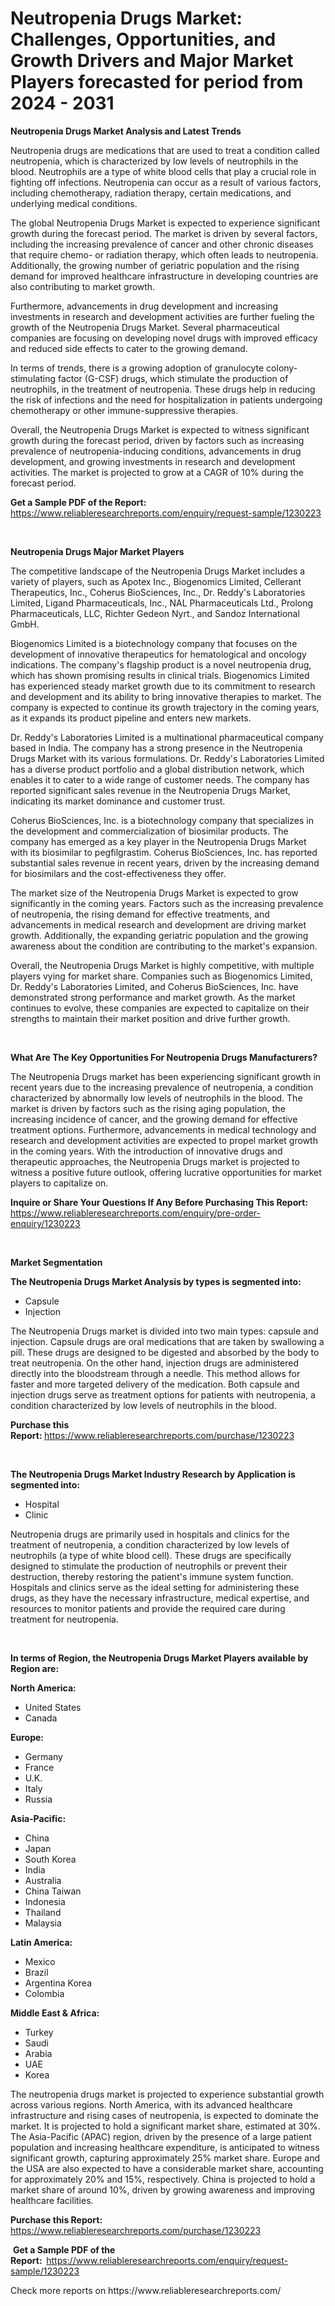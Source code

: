 <p><h1>Neutropenia Drugs Market: Challenges, Opportunities, and Growth Drivers and Major Market Players forecasted for period from 2024 - 2031</h1></p><p><strong>Neutropenia Drugs Market Analysis and Latest Trends</strong></p>
<p><p>Neutropenia drugs are medications that are used to treat a condition called neutropenia, which is characterized by low levels of neutrophils in the blood. Neutrophils are a type of white blood cells that play a crucial role in fighting off infections. Neutropenia can occur as a result of various factors, including chemotherapy, radiation therapy, certain medications, and underlying medical conditions.</p><p>The global Neutropenia Drugs Market is expected to experience significant growth during the forecast period. The market is driven by several factors, including the increasing prevalence of cancer and other chronic diseases that require chemo- or radiation therapy, which often leads to neutropenia. Additionally, the growing number of geriatric population and the rising demand for improved healthcare infrastructure in developing countries are also contributing to market growth.</p><p>Furthermore, advancements in drug development and increasing investments in research and development activities are further fueling the growth of the Neutropenia Drugs Market. Several pharmaceutical companies are focusing on developing novel drugs with improved efficacy and reduced side effects to cater to the growing demand.</p><p>In terms of trends, there is a growing adoption of granulocyte colony-stimulating factor (G-CSF) drugs, which stimulate the production of neutrophils, in the treatment of neutropenia. These drugs help in reducing the risk of infections and the need for hospitalization in patients undergoing chemotherapy or other immune-suppressive therapies.</p><p>Overall, the Neutropenia Drugs Market is expected to witness significant growth during the forecast period, driven by factors such as increasing prevalence of neutropenia-inducing conditions, advancements in drug development, and growing investments in research and development activities. The market is projected to grow at a CAGR of 10% during the forecast period.</p></p>
<p><strong>Get a Sample PDF of the Report:&nbsp;</strong> <a href="https://www.reliableresearchreports.com/enquiry/request-sample/1230223">https://www.reliableresearchreports.com/enquiry/request-sample/1230223</a></p>
<p>&nbsp;</p>
<p><strong>Neutropenia Drugs Major Market Players</strong></p>
<p><p>The competitive landscape of the Neutropenia Drugs Market includes a variety of players, such as Apotex Inc., Biogenomics Limited, Cellerant Therapeutics, Inc., Coherus BioSciences, Inc., Dr. Reddy's Laboratories Limited, Ligand Pharmaceuticals, Inc., NAL Pharmaceuticals Ltd., Prolong Pharmaceuticals, LLC, Richter Gedeon Nyrt., and Sandoz International GmbH. </p><p>Biogenomics Limited is a biotechnology company that focuses on the development of innovative therapeutics for hematological and oncology indications. The company's flagship product is a novel neutropenia drug, which has shown promising results in clinical trials. Biogenomics Limited has experienced steady market growth due to its commitment to research and development and its ability to bring innovative therapies to market. The company is expected to continue its growth trajectory in the coming years, as it expands its product pipeline and enters new markets.</p><p>Dr. Reddy's Laboratories Limited is a multinational pharmaceutical company based in India. The company has a strong presence in the Neutropenia Drugs Market with its various formulations. Dr. Reddy's Laboratories Limited has a diverse product portfolio and a global distribution network, which enables it to cater to a wide range of customer needs. The company has reported significant sales revenue in the Neutropenia Drugs Market, indicating its market dominance and customer trust.</p><p>Coherus BioSciences, Inc. is a biotechnology company that specializes in the development and commercialization of biosimilar products. The company has emerged as a key player in the Neutropenia Drugs Market with its biosimilar to pegfilgrastim. Coherus BioSciences, Inc. has reported substantial sales revenue in recent years, driven by the increasing demand for biosimilars and the cost-effectiveness they offer.</p><p>The market size of the Neutropenia Drugs Market is expected to grow significantly in the coming years. Factors such as the increasing prevalence of neutropenia, the rising demand for effective treatments, and advancements in medical research and development are driving market growth. Additionally, the expanding geriatric population and the growing awareness about the condition are contributing to the market's expansion.</p><p>Overall, the Neutropenia Drugs Market is highly competitive, with multiple players vying for market share. Companies such as Biogenomics Limited, Dr. Reddy's Laboratories Limited, and Coherus BioSciences, Inc. have demonstrated strong performance and market growth. As the market continues to evolve, these companies are expected to capitalize on their strengths to maintain their market position and drive further growth.</p></p>
<p>&nbsp;</p>
<p><strong>What Are The Key Opportunities For Neutropenia Drugs Manufacturers?</strong></p>
<p><p>The Neutropenia Drugs market has been experiencing significant growth in recent years due to the increasing prevalence of neutropenia, a condition characterized by abnormally low levels of neutrophils in the blood. The market is driven by factors such as the rising aging population, the increasing incidence of cancer, and the growing demand for effective treatment options. Furthermore, advancements in medical technology and research and development activities are expected to propel market growth in the coming years. With the introduction of innovative drugs and therapeutic approaches, the Neutropenia Drugs market is projected to witness a positive future outlook, offering lucrative opportunities for market players to capitalize on.</p></p>
<p><strong>Inquire or Share Your Questions If Any Before Purchasing This Report:</strong> <a href="https://www.reliableresearchreports.com/enquiry/pre-order-enquiry/1230223">https://www.reliableresearchreports.com/enquiry/pre-order-enquiry/1230223</a></p>
<p>&nbsp;</p>
<p><strong>Market Segmentation</strong></p>
<p><strong>The Neutropenia Drugs Market Analysis by types is segmented into:</strong></p>
<p><ul><li>Capsule</li><li>Injection</li></ul></p>
<p><p>The Neutropenia Drugs market is divided into two main types: capsule and injection. Capsule drugs are oral medications that are taken by swallowing a pill. These drugs are designed to be digested and absorbed by the body to treat neutropenia. On the other hand, injection drugs are administered directly into the bloodstream through a needle. This method allows for faster and more targeted delivery of the medication. Both capsule and injection drugs serve as treatment options for patients with neutropenia, a condition characterized by low levels of neutrophils in the blood.</p></p>
<p><strong>Purchase this Report:&nbsp;</strong><a href="https://www.reliableresearchreports.com/purchase/1230223">https://www.reliableresearchreports.com/purchase/1230223</a></p>
<p>&nbsp;</p>
<p><strong>The Neutropenia Drugs Market Industry Research by Application is segmented into:</strong></p>
<p><ul><li>Hospital</li><li>Clinic</li></ul></p>
<p><p>Neutropenia drugs are primarily used in hospitals and clinics for the treatment of neutropenia, a condition characterized by low levels of neutrophils (a type of white blood cell). These drugs are specifically designed to stimulate the production of neutrophils or prevent their destruction, thereby restoring the patient's immune system function. Hospitals and clinics serve as the ideal setting for administering these drugs, as they have the necessary infrastructure, medical expertise, and resources to monitor patients and provide the required care during treatment for neutropenia.</p></p>
<p>&nbsp;</p>
<p><strong>In terms of Region, the Neutropenia Drugs Market Players available by Region are:</strong></p>
<p>
    <p> <strong> North America: </strong>
        <ul>
            <li>United States</li>
            <li>Canada</li>
        </ul>
        </p> 
    <p> <strong> Europe: </strong>
        <ul>
            <li>Germany</li>
            <li>France</li>
            <li>U.K.</li>
            <li>Italy</li>
            <li>Russia</li>
        </ul>
        </p> 
    <p> <strong> Asia-Pacific: </strong>
        <ul>
            <li>China</li>
            <li>Japan</li>
            <li>South Korea</li>
            <li>India</li>
            <li>Australia</li>
            <li>China Taiwan</li>
            <li>Indonesia</li>
            <li>Thailand</li>
            <li>Malaysia</li>
        </ul>
        </p> 
    <p> <strong> Latin America: </strong>
        <ul>
            <li>Mexico</li>
            <li>Brazil</li>
            <li>Argentina Korea</li>
            <li>Colombia</li>
        </ul>
        </p> 
    <p> <strong> Middle East & Africa: </strong>
        <ul>
            <li>Turkey</li>
            <li>Saudi</li>
            <li>Arabia</li>
            <li>UAE</li>
            <li>Korea</li>
        </ul>
    </p>
    </p>
<p><p>The neutropenia drugs market is projected to experience substantial growth across various regions. North America, with its advanced healthcare infrastructure and rising cases of neutropenia, is expected to dominate the market. It is projected to hold a significant market share, estimated at 30%. The Asia-Pacific (APAC) region, driven by the presence of a large patient population and increasing healthcare expenditure, is anticipated to witness significant growth, capturing approximately 25% market share. Europe and the USA are also expected to have a considerable market share, accounting for approximately 20% and 15%, respectively. China is projected to hold a market share of around 10%, driven by growing awareness and improving healthcare facilities.</p></p>
<p><strong>Purchase this Report: </strong><a href="https://www.reliableresearchreports.com/purchase/1230223">https://www.reliableresearchreports.com/purchase/1230223</a></p>
<p>&nbsp;<strong>Get a Sample PDF of the Report:&nbsp;&nbsp;</strong><a href="https://www.reliableresearchreports.com/enquiry/request-sample/1230223">https://www.reliableresearchreports.com/enquiry/request-sample/1230223</a></p>
<p><strong></strong></p>
<p>Check more reports on https://www.reliableresearchreports.com/</p>